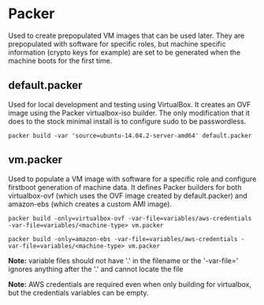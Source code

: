 Packer
======

Used to create prepopulated VM images that can be used later. They are
prepopulated with software for specific roles, but machine specific information
(crypto keys for example) are set to be generated when the machine boots for
the first time.


default.packer
--------------
Used for local development and testing using VirtualBox. It creates an OVF
image using the Packer virtualbox-iso builder. The only modification that it
does to the stock minimal install is to configure sudo to be passwordless.

`packer build -var 'source=ubuntu-14.04.2-server-amd64' default.packer`


vm.packer
---------
Used to populate a VM image with software for a specific role and configure
firstboot generation of machine data. It defines Packer builders for both
virtualbox-ovf (which uses the OVF image created by default.packer) and
amazon-ebs (which creates a custom AMI image).

`packer build -only=virtualbox-ovf -var-file=variables/aws-credentials -var-file=variables/<machine-type> vm.packer`

`packer build -only=amazon-ebs -var-file=variables/aws-credentials -var-file=variables/<machine-type> vm.packer`

**Note:** variable files should not have '.' in the filename or the
          '-var-file=' ignores anything after the '.' and cannot locate the file

**Note:** AWS credentials are required even when only building for virtualbox,
          but the credentials variables can be empty.